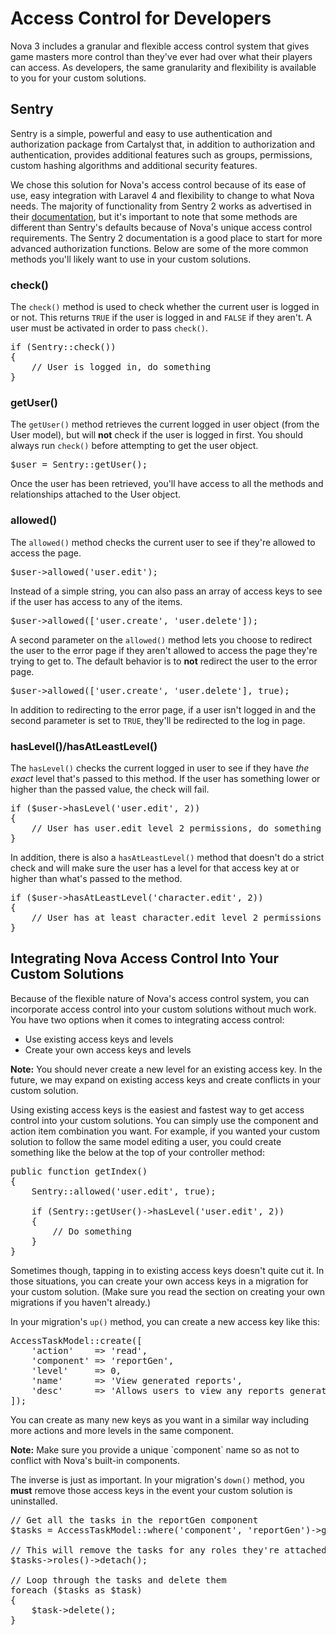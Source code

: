 # Access Control for Developers

Nova 3 includes a granular and flexible access control system that gives game masters more control than they've ever had over what their players can access. As developers, the same granularity and flexibility is available to you for your custom solutions.

## Sentry

Sentry is a simple, powerful and easy to use authentication and authorization package from Cartalyst that, in addition to authorization and authentication, provides additional features such as groups, permissions, custom hashing algorithms and additional security features.

We chose this solution for Nova's access control because of its ease of use, easy integration with Laravel 4 and flexibility to change to what Nova needs. The majority of functionality from Sentry 2 works as advertised in their [documentation](http://docs.cartalyst.com/sentry-2), but it's important to note that some methods are different than Sentry's defaults because of Nova's unique access control requirements. The Sentry 2 documentation is a good place to start for more advanced authorization functions. Below are some of the more common methods you'll likely want to use in your custom solutions.

### check()

The `check()` method is used to check whether the current user is logged in or not. This returns `TRUE` if the user is logged in and `FALSE` if they aren't. A user must be activated in order to pass `check()`.

<pre>if (Sentry::check())
{
	// User is logged in, do something
}</pre>

### getUser()

The `getUser()` method retrieves the current logged in user object (from the User model), but will __not__ check if the user is logged in first. You should always run `check()` before attempting to get the user object.

<pre>$user = Sentry::getUser();</pre>

Once the user has been retrieved, you'll have access to all the methods and relationships attached to the User object.

### allowed()

The `allowed()` method checks the current user to see if they're allowed to access the page.

<pre>$user->allowed('user.edit');</pre>

Instead of a simple string, you can also pass an array of access keys to see if the user has access to any of the items.

<pre>$user->allowed(['user.create', 'user.delete']);</pre>

A second parameter on the `allowed()` method lets you choose to redirect the user to the error page if they aren't allowed to access the page they're trying to get to. The default behavior is to __not__ redirect the user to the error page.

<pre>$user->allowed(['user.create', 'user.delete'], true);</pre>

In addition to redirecting to the error page, if a user isn't logged in and the second parameter is set to `TRUE`, they'll be redirected to the log in page.

### hasLevel()/hasAtLeastLevel()

The `hasLevel()` checks the current logged in user to see if they have _the exact_ level that's passed to this method. If the user has something lower or higher than the passed value, the check will fail.

<pre>if ($user->hasLevel('user.edit', 2))
{
	// User has user.edit level 2 permissions, do something
}</pre>

In addition, there is also a `hasAtLeastLevel()` method that doesn't do a strict check and will make sure the user has a level for that access key at or higher than what's passed to the method.

<pre>if ($user->hasAtLeastLevel('character.edit', 2))
{
	// User has at least character.edit level 2 permissions or higher, do something
}</pre>

## Integrating Nova Access Control Into Your Custom Solutions

Because of the flexible nature of Nova's access control system, you can incorporate access control into your custom solutions without much work. You have two options when it comes to integrating access control:

- Use existing access keys and levels
- Create your own access keys and levels

<p class="alert"><strong>Note:</strong> You should never create a new level for an existing access key. In the future, we may expand on existing access keys and create conflicts in your custom solution.</p>

Using existing access keys is the easiest and fastest way to get access control into your custom solutions. You can simply use the component and action item combination you want. For example, if you wanted your custom solution to follow the same model editing a user, you could create something like the below at the top of your controller method:

<pre>public function getIndex()
{
	Sentry::allowed('user.edit', true);

	if (Sentry::getUser()->hasLevel('user.edit', 2))
	{
		// Do something
	}
}</pre>

Sometimes though, tapping in to existing access keys doesn't quite cut it. In those situations, you can create your own access keys in a migration for your custom solution. (Make sure you read the section on creating your own migrations if you haven't already.)

In your migration's `up()` method, you can create a new access key like this:

<pre>AccessTaskModel::create([
	'action'	=> 'read',
	'component'	=> 'reportGen',
	'level'		=> 0,
	'name'		=> 'View generated reports',
	'desc'		=> 'Allows users to view any reports generated by the reporter generator.'
]);</pre>

You can create as many new keys as you want in a similar way including more actions and more levels in the same component.

<p class="alert alert-info"><strong>Note:</strong> Make sure you provide a unique `component` name so as not to conflict with Nova's built-in components.</p>

The inverse is just as important. In your migration's `down()` method, you __must__ remove those access keys in the event your custom solution is uninstalled.

<pre>// Get all the tasks in the reportGen component
$tasks = AccessTaskModel::where('component', 'reportGen')->get();

// This will remove the tasks for any roles they're attached to
$tasks->roles()->detach();

// Loop through the tasks and delete them
foreach ($tasks as $task)
{
	$task->delete();
}</pre>
